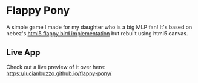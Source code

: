 Flappy Pony
=========
A simple game I made for my daughter who is a big MLP fan!
It's based on nebez's [html5 flappy bird implementation](http://nebez.github.io/floppybird/) but rebuilt using html5 canvas.

Live App
------------
Check out a live preview of it over here: 
https://lucianbuzzo.github.io/flappy-pony/

